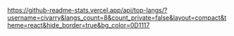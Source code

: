 https://github-readme-stats.vercel.app/api/top-langs/?username=civarry&langs_count=8&count_private=false&layout=compact&theme=react&hide_border=true&bg_color=0D1117
<!---
civarry/civarry is a ✨ special ✨ repository because its `README.md` (this file) appears on your GitHub profile.
You can click the Preview link to take a look at your changes.
--->
